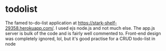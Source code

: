 # todolist
The famed to-do-list application at https://stark-shelf-29358.herokuapp.com/.
I used ejs node.js and not much else. The app.js server is bulk of the code and 
is fairly well commented to. Front-end design was completely ignored, lol, but it's
good practise for a CRUD todo-list in node
